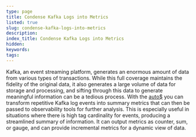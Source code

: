 ```yaml
---
type: page
title: Condense Kafka Logs into Metrics
listed: true
slug: condense-kafka-logs-into-metrics
description: 
index_title: Condense Kafka Logs into Metrics
hidden: 
keywords: 
tags: 
---
```



Kafka, an event streaming platform, generates an enormous amount of data from various types of transactions. While this full coverage maintains the fidelity of the original data, it also generates a large volume of data for storage and processing, and sifting through this data to generate meaningful information can be a tedious process. With the [auto$](/telemetry-pipelines/event-to-metric-processor) you can transform repetitive Kafka log events into summary metrics that can then be passed to observability tools for further analysis. This is especially useful in situations where there is high tag cardinality for events, producing a streamlined summary of information. It can output metrics as counter, sum, or gauge, and can provide incremental metrics for a dynamic view of data.